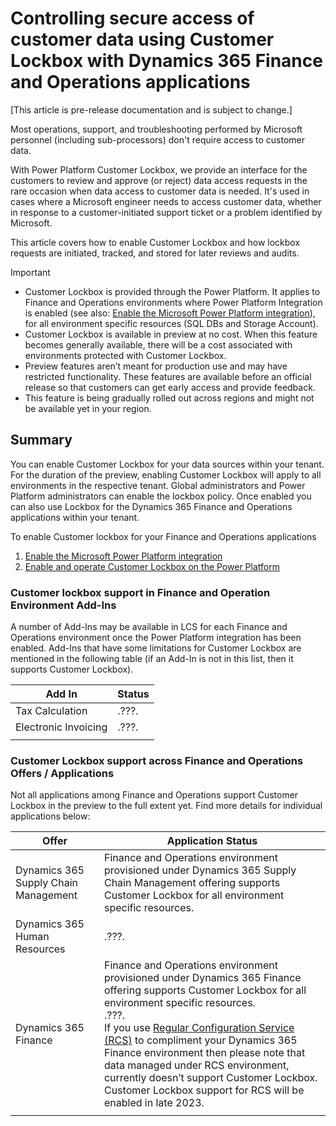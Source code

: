 # Controlling secure access of customer data using Customer Lockbox with Dynamics 365 Finance and Operations applications

[This article is pre-release documentation and is subject to change.]

Most operations, support, and troubleshooting performed by Microsoft personnel (including sub-processors) don't require access to customer data.

With Power Platform Customer Lockbox, we provide an interface for the customers to review and approve (or reject) data access requests in the rare occasion when data access to customer data is needed. It's used in cases where a Microsoft engineer needs to access customer data, whether in response to a customer-initiated support ticket or a problem identified by Microsoft.

This article covers how to enable Customer Lockbox and how lockbox requests are initiated, tracked, and stored for later reviews and audits.

> [!IMPORTANT]
>
> - Customer Lockbox is provided through the Power Platform. It applies to Finance and Operations environments where Power Platform Integration is enabled (see also: [Enable the Microsoft Power Platform integration](../../dev-itpro/power-platform/enable-power-platform-integration.md)), for all environment specific resources (SQL DBs and Storage Account).
> - Customer Lockbox is available in preview at no cost. When this feature becomes generally available, there will be a cost associated with environments protected with Customer Lockbox.
> - Preview features aren’t meant for production use and may have restricted functionality. These features are available before an official release so that customers can get early access and provide feedback.
> - This feature is being gradually rolled out across regions and might not be available yet in your region.

## Summary

You can enable Customer Lockbox for your data sources within your tenant. For the duration of the preview, enabling Customer Lockbox will apply to all environments in the respective tenant. Global administrators and Power Platform administrators can enable the lockbox policy.
Once enabled you can also use Lockbox for the Dynamics 365 Finance and Operations applications within your tenant.

To enable Customer lockbox for your Finance and Operations applications

1. [Enable the Microsoft Power Platform integration](../../dev-itpro/power-platform/enable-power-platform-integration.md)
1. [Enable and operate Customer Lockbox on the Power Platform](/power-platform/admin/about-lockbox)

### Customer lockbox support in Finance and Operation Environment Add-Ins

A number of Add-Ins may be available in LCS for each Finance and Operations environment once the Power Platform integration has been enabled. Add-Ins that have some limitations for Customer Lockbox are mentioned in the following table (if an Add-In is not in this list, then it supports Customer Lockbox).

|Add In  |Status  |
|--------|--------|
|Tax Calculation|.???.|
|Electronic Invoicing|.???.|
|||

### Customer Lockbox support across Finance and Operations Offers / Applications

Not all applications among Finance and Operations support Customer Lockbox in the preview to the full extent yet. Find more details for individual applications below:

|Offer|Application Status|
|-----|------------------|
|Dynamics 365 Supply Chain Management|Finance and Operations environment provisioned under Dynamics 365 Supply Chain Management offering supports Customer Lockbox for all environment specific resources.|
|Dynamics 365 Human Resources|.???.|
|Dynamics 365 Finance|Finance and Operations environment provisioned under Dynamics 365 Finance offering supports Customer Lockbox for all environment specific resources.<br/>.???.<br/>If you use [Regular Configuration Service (RCS)](../../../finance/localizations/rcs-overview.md) to compliment your Dynamics 365 Finance environment then please note that data managed under RCS environment, currently doesn’t support Customer Lockbox. Customer Lockbox support for RCS will be enabled in late 2023.|
|||
